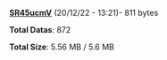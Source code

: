 [**SR45ucmV**](/data/SR45ucmV.txt) (20/12/22 - 13:21)- 811 bytes

**Total Datas**: 872

**Total Size**: 5.56 MB / 5.6 MB